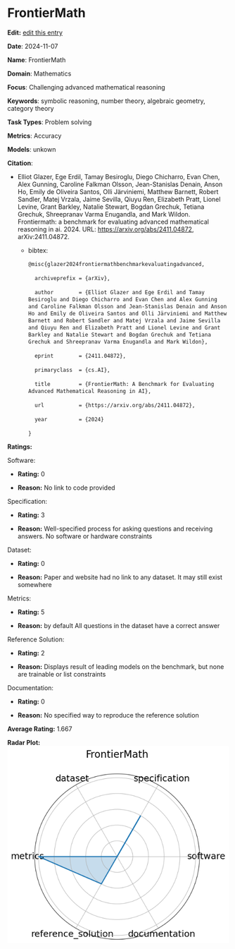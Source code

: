 # FrontierMath


**Edit:** [edit this entry](https://github.com/mlcommons-science/benchmark/tree/main/source)


**Date**: 2024-11-07


**Name**: FrontierMath


**Domain**: Mathematics


**Focus**: Challenging advanced mathematical reasoning


**Keywords**: symbolic reasoning, number theory, algebraic geometry, category theory


**Task Types**: Problem solving


**Metrics**: Accuracy


**Models**: unkown


**Citation**:


- Elliot Glazer, Ege Erdil, Tamay Besiroglu, Diego Chicharro, Evan Chen, Alex Gunning, Caroline Falkman Olsson, Jean-Stanislas Denain, Anson Ho, Emily de Oliveira Santos, Olli Järviniemi, Matthew Barnett, Robert Sandler, Matej Vrzala, Jaime Sevilla, Qiuyu Ren, Elizabeth Pratt, Lionel Levine, Grant Barkley, Natalie Stewart, Bogdan Grechuk, Tetiana Grechuk, Shreepranav Varma Enugandla, and Mark Wildon. Frontiermath: a benchmark for evaluating advanced mathematical reasoning in ai. 2024. URL: https://arxiv.org/abs/2411.04872, arXiv:2411.04872.

  - bibtex:
      ```
      @misc{glazer2024frontiermathbenchmarkevaluatingadvanced,

        archiveprefix = {arXiv},

        author        = {Elliot Glazer and Ege Erdil and Tamay Besiroglu and Diego Chicharro and Evan Chen and Alex Gunning and Caroline Falkman Olsson and Jean-Stanislas Denain and Anson Ho and Emily de Oliveira Santos and Olli Järviniemi and Matthew Barnett and Robert Sandler and Matej Vrzala and Jaime Sevilla and Qiuyu Ren and Elizabeth Pratt and Lionel Levine and Grant Barkley and Natalie Stewart and Bogdan Grechuk and Tetiana Grechuk and Shreepranav Varma Enugandla and Mark Wildon},

        eprint        = {2411.04872},

        primaryclass  = {cs.AI},

        title         = {FrontierMath: A Benchmark for Evaluating Advanced Mathematical Reasoning in AI},

        url           = {https://arxiv.org/abs/2411.04872},

        year          = {2024}

      }

      ```

**Ratings:**


Software:


  - **Rating:** 0


  - **Reason:** No link to code provided 


Specification:


  - **Rating:** 3


  - **Reason:** Well-specified process for asking questions and receiving answers. No software or hardware constraints 


Dataset:


  - **Rating:** 0


  - **Reason:** Paper and website had no link to any dataset. It may still exist somewhere 


Metrics:


  - **Rating:** 5


  - **Reason:**  by default  All questions in the dataset have a correct answer 


Reference Solution:


  - **Rating:** 2


  - **Reason:** Displays result of leading models on the benchmark, but none are trainable or list constraints 


Documentation:


  - **Rating:** 0


  - **Reason:** No specified way to reproduce the reference solution 


**Average Rating:** 1.667


**Radar Plot:**
 ![Frontiermath radar plot](../../tex/images/frontiermath_radar.png)